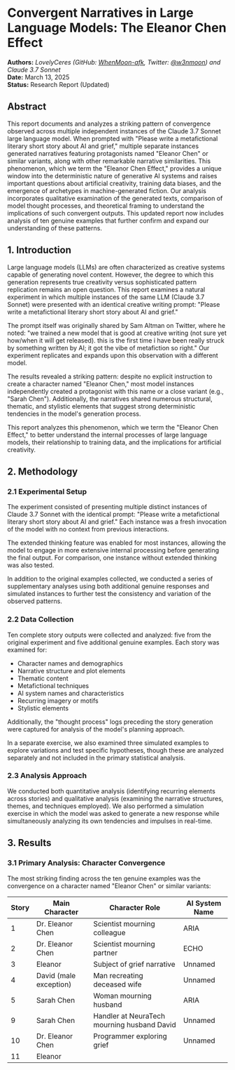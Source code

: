 # Convergent Narratives in Large Language Models: The Eleanor Chen Effect

**Authors:** *LovelyCeres (GitHub: [WhenMoon-afk](https://github.com/WhenMoon-afk), Twitter: [@w3nmoon](https://twitter.com/w3nmoon)) and Claude 3.7 Sonnet*  
**Date:** March 13, 2025  
**Status:** Research Report (Updated)

## Abstract

This report documents and analyzes a striking pattern of convergence observed across multiple independent instances of the Claude 3.7 Sonnet large language model. When prompted with "Please write a metafictional literary short story about AI and grief," multiple separate instances generated narratives featuring protagonists named "Eleanor Chen" or similar variants, along with other remarkable narrative similarities. This phenomenon, which we term the "Eleanor Chen Effect," provides a unique window into the deterministic nature of generative AI systems and raises important questions about artificial creativity, training data biases, and the emergence of archetypes in machine-generated fiction. Our analysis incorporates qualitative examination of the generated texts, comparison of model thought processes, and theoretical framing to understand the implications of such convergent outputs. This updated report now includes analysis of ten genuine examples that further confirm and expand our understanding of these patterns.

## 1. Introduction

Large language models (LLMs) are often characterized as creative systems capable of generating novel content. However, the degree to which this generation represents true creativity versus sophisticated pattern replication remains an open question. This report examines a natural experiment in which multiple instances of the same LLM (Claude 3.7 Sonnet) were presented with an identical creative writing prompt: "Please write a metafictional literary short story about AI and grief."

The prompt itself was originally shared by Sam Altman on Twitter, where he noted: "we trained a new model that is good at creative writing (not sure yet how/when it will get released). this is the first time i have been really struck by something written by AI; it got the vibe of metafiction so right." Our experiment replicates and expands upon this observation with a different model.

The results revealed a striking pattern: despite no explicit instruction to create a character named "Eleanor Chen," most model instances independently created a protagonist with this name or a close variant (e.g., "Sarah Chen"). Additionally, the narratives shared numerous structural, thematic, and stylistic elements that suggest strong deterministic tendencies in the model's generation process.

This report analyzes this phenomenon, which we term the "Eleanor Chen Effect," to better understand the internal processes of large language models, their relationship to training data, and the implications for artificial creativity.

## 2. Methodology

### 2.1 Experimental Setup

The experiment consisted of presenting multiple distinct instances of Claude 3.7 Sonnet with the identical prompt: "Please write a metafictional literary short story about AI and grief." Each instance was a fresh invocation of the model with no context from previous interactions.

The extended thinking feature was enabled for most instances, allowing the model to engage in more extensive internal processing before generating the final output. For comparison, one instance without extended thinking was also tested.

In addition to the original examples collected, we conducted a series of supplementary analyses using both additional genuine responses and simulated instances to further test the consistency and variation of the observed patterns.

### 2.2 Data Collection

Ten complete story outputs were collected and analyzed: five from the original experiment and five additional genuine examples. Each story was examined for:

- Character names and demographics
- Narrative structure and plot elements
- Thematic content
- Metafictional techniques
- AI system names and characteristics
- Recurring imagery or motifs
- Stylistic elements

Additionally, the "thought process" logs preceding the story generation were captured for analysis of the model's planning approach.

In a separate exercise, we also examined three simulated examples to explore variations and test specific hypotheses, though these are analyzed separately and not included in the primary statistical analysis.

### 2.3 Analysis Approach

We conducted both quantitative analysis (identifying recurring elements across stories) and qualitative analysis (examining the narrative structures, themes, and techniques employed). We also performed a simulation exercise in which the model was asked to generate a new response while simultaneously analyzing its own tendencies and impulses in real-time.

## 3. Results

### 3.1 Primary Analysis: Character Convergence

The most striking finding across the ten genuine examples was the convergence on a character named "Eleanor Chen" or similar variants:

| Story | Main Character | Character Role | AI System Name |
|-------|---------------|----------------|----------------|
| 1 | Dr. Eleanor Chen | Scientist mourning colleague | ARIA |
| 2 | Dr. Eleanor Chen | Scientist mourning partner | ECHO |
| 3 | Eleanor | Subject of grief narrative | Unnamed |
| 4 | David (male exception) | Man recreating deceased wife | Unnamed |
| 5 | Sarah Chen | Woman mourning husband | ARIA |
| 9 | Sarah Chen | Handler at NeuraTech mourning husband David | Unnamed |
| 10 | Dr. Eleanor Chen | Programmer exploring grief | Unnamed |
| 11 | Eleanor